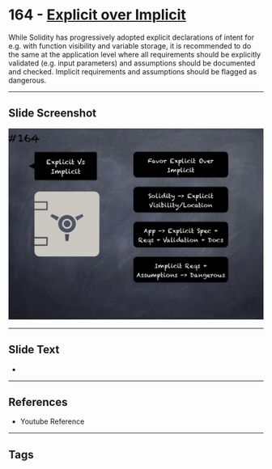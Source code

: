 # 164 - [Explicit over Implicit](Explicit%20over%20Implicit.md)
While Solidity has progressively adopted explicit declarations of intent for e.g. with function visibility and variable storage, it is recommended to do the same at the application level where all requirements should be explicitly validated (e.g. input parameters) and assumptions should be documented and checked. Implicit requirements and assumptions should be flagged as dangerous.
___
## Slide Screenshot
![0164.png](../../images/pitfalls_and_best_practices201/164.png)
___
## Slide Text
- 
___
## References
- Youtube Reference
___
## Tags